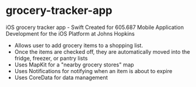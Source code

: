 # grocery-tracker-app
iOS grocery tracker app - Swift
Created for 605.687 Mobile Application Development for the iOS Platform at Johns Hopkins

- Allows user to add grocery items to a shopping list.
- Once the items are checked off, they are automatically moved into the fridge, freezer, or pantry lists
- Uses MapKit for a "nearby grocery stores" map
- Uses Notifications for notifying when an item is about to expire
- Uses CoreData for data management
